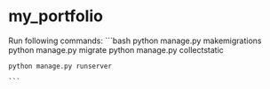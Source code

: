 # my_portfolio

Run following commands:
    ```bash
    python manage.py makemigrations
    python manage.py migrate
    python manage.py collectstatic
    
    python manage.py runserver
    
    ```
